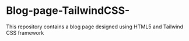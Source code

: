 # Blog-page-TailwindCSS-
This repository contains a blog page designed using HTML5 and Tailwind CSS framework
